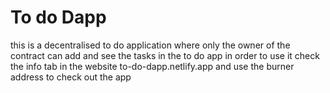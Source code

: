 # To do Dapp
this is a decentralised to do application where only the owner of the contract can add and see the tasks in the to do app
in order to use it check the info tab in the website to-do-dapp.netlify.app and use the burner address to check out the app
